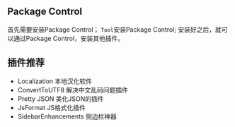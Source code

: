 ## Package Control
首先需要安装Package Control；
`Tool`安装Package Control;
安装好之后，就可以通过Package Control，安装其他插件。

## 插件推荐
- Localization                                本地汉化软件
- ConvertToUTF8                          解决中文乱码问题插件
- Pretty JSON                               美化JSON的插件
- JsFormat                                    JS格式化插件
- SidebarEnhancements              侧边栏神器